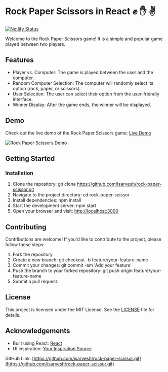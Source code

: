 # Rock Paper Scissors in React ✊ ✋ ✌️

[![Netlify Status](https://api.netlify.com/api/v1/badges/a2bc092d-f550-4368-b72f-8c82b2cb6f04/deploy-status)](https://app.netlify.com/sites/rock-paper-scissorhere/deploys)

Welcome to the Rock Paper Scissors game! It is a simple and popular game played between two players.

## Features

- Player vs. Computer: The game is played between the user and the computer.
- Random Computer Selection: The computer will randomly select its option (rock, paper, or scissors).
- User Selection: The user can select their option from the user-friendly interface.
- Winner Display: After the game ends, the winner will be displayed.

## Demo

Check out the live demo of the Rock Paper Scissors game: [Live Demo](https://rock-paper-scissorhere.netlify.app)

![Rock Paper Scissors Demo](demo.gif)

## Getting Started

### Installation

1. Clone the repository: git clone https://github.com/isarvesh/rock-paper-scissor.git
2. Navigate to the project directory: cd rock-paper-scissor
3. Install dependencies: npm install
4. Start the development server: npm start
5. Open your browser and visit: [http://localhost:3000](http://localhost:3000)

## Contributing

Contributions are welcome! If you'd like to contribute to the project, please follow these steps:

1. Fork the repository.
2. Create a new branch: git checkout -b feature/your-feature-name
3. Commit your changes: git commit -am 'Add your feature'
4. Push the branch to your forked repository: git push origin feature/your-feature-name
5. Submit a pull request.

## License

This project is licensed under the MIT License. See the [LICENSE](LICENSE) file for details.

## Acknowledgements

- Built using React: [React](https://reactjs.org)
- UI inspiration: [Your Inspiration Source](https://your-inspiration-source.com)

GitHub Link: [https://github.com/isarvesh/rock-paper-scissor.git](https://github.com/isarvesh/rock-paper-scissor.git)

